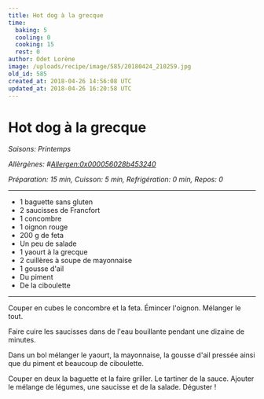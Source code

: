 ```yaml
---
title: Hot dog à la grecque
time:
  baking: 5
  cooling: 0
  cooking: 15
  rest: 0
author: Odet Lorène
image: /uploads/recipe/image/585/20180424_210259.jpg
old_id: 585
created_at: 2018-04-26 14:56:08 UTC
updated_at: 2018-04-26 16:20:58 UTC
---
```


# Hot dog à la grecque

_Saisons: Printemps_

_Allèrgènes: #<Allergen:0x000056028b453240>_

_Préparation: 15 min, Cuisson: 5 min, Refrigération: 0 min, Repos: 0_

---

- 1 baguette sans gluten
- 2 saucisses de Francfort
- 1 concombre
- 1 oignon rouge
- 200 g de feta
- Un peu de salade
- 1 yaourt à la grecque
- 2 cuillères à soupe de mayonnaise
- 1 gousse d'ail
- Du piment
- De la ciboulette

---

Couper en cubes le concombre et la feta. Émincer l'oignon. Mélanger le tout.

Faire cuire les saucisses dans de l'eau bouillante pendant une dizaine de minutes.

Dans un bol mélanger le yaourt, la mayonnaise, la gousse d'ail pressée ainsi que du piment et beaucoup de ciboulette.

Couper en deux la baguette et la faire griller. Le tartiner de la sauce. Ajouter le mélange de légumes, une saucisse et de la salade. Déguster !
